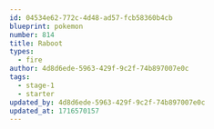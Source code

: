 ```yaml
---
id: 04534e62-772c-4d48-ad57-fcb58360b4cb
blueprint: pokemon
number: 814
title: Raboot
types:
  - fire
author: 4d8d6ede-5963-429f-9c2f-74b897007e0c
tags:
  - stage-1
  - starter
updated_by: 4d8d6ede-5963-429f-9c2f-74b897007e0c
updated_at: 1716570157
---
```

